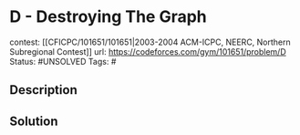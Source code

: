 # D - Destroying The Graph

contest: [[CFICPC/101651/101651|2003-2004 ACM-ICPC, NEERC, Northern Subregional Contest]]
url: https://codeforces.com/gym/101651/problem/D
Status: #UNSOLVED
Tags: #

## Description

## Solution

